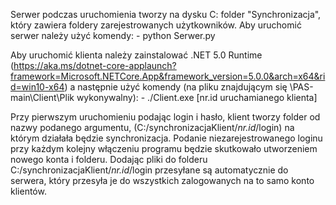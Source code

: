 Serwer podczas uruchomienia tworzy na dysku C: folder "Synchronizacja", który zawiera foldery zarejestrowanych użytkowników.
Aby uruchomić serwer należy użyć komendy:
	- python Serwer.py
	
Aby uruchomić klienta należy zainstalować .NET 5.0 Runtime (https://aka.ms/dotnet-core-applaunch?framework=Microsoft.NETCore.App&framework_version=5.0.0&arch=x64&rid=win10-x64)
a następnie użyć komendy (na pliku znajdującym się \PAS-main\Client\Plik wykonywalny):
	- ./Client.exe [nr.id uruchamianego klienta]

Przy pierwszym uruchomieniu podając login i hasło, klient tworzy folder od nazwy podanego argumentu, (C:/synchronizacjaKlient/_nr.id_/login) na którym działała będzie synchronizacja.
Podanie niezarejestrowanego loginu przy każdym kolejny włączeniu programu będzie skutkowało utworzeniem nowego konta i folderu.
Dodając pliki do folderu C:/synchronizacjaKlient/_nr.id_/login przesyłane są automatycznie do serwera, który przesyła je do wszystkich zalogowanych na to samo konto klientów.
